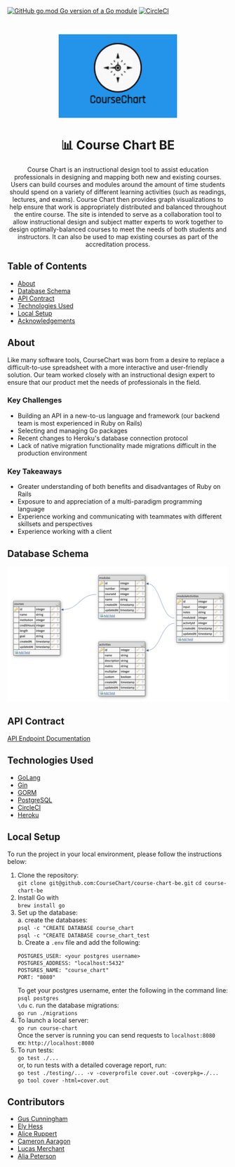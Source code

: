 [![GitHub go.mod Go version of a Go module](https://img.shields.io/github/go-mod/go-version/CourseChart/course-chart-be.svg)](https://github.com/gomods/athens)
[![CircleCI](https://circleci.com/gh/CourseChart/course-chart-be.svg?style=svg)](https://circleci.com/gh/circleci/circleci-docs)

<br />
<p align="center">
  <a href="logo.png">
    <img src="logo.png" alt="Course Chart Logo" width="270" height="190">
  </a>

<h1 align="center">📊 Course Chart BE</h1>
</p>

<p align="center">
  Course Chart is an instructional design tool to assist education professionals in designing and mapping both new and existing courses. Users can build courses and modules around the amount of time students should spend on a variety of different learning activities (such as readings, lectures, and exams). Course Chart then provides graph visualizations to help ensure that work is appropriately distributed and balanced throughout the entire course. The site is intended to serve as a collaboration tool to allow instructional design and subject matter experts to work together to design optimally-balanced courses to meet the needs of both students and instructors. It can also be used to map existing courses as part of the accreditation process.
</p>

## Table of Contents
 - [About](#about)
 - [Database Schema](#database-schema)
 - [API Contract](#api-contract)
 - [Technologies Used](#technologies-used)
 - [Local Setup](#local-setup)
 - [Acknowledgements](#acknowledgements)

## About
  Like many software tools, CourseChart was born from a desire to replace a difficult-to-use spreadsheet with a more interactive and user-friendly solution. Our team worked closely with an instructional design expert to ensure that our product met the needs of professionals in the field.

  ### Key Challenges
  - Building an API in a new-to-us language and framework (our backend team is most experienced in Ruby on Rails)
  - Selecting and managing Go packages
  - Recent changes to Heroku's database connection protocol 
  - Lack of native migration functionality made migrations difficult in the production environment
  ### Key Takeaways
  - Greater understanding of both benefits and disadvantages of Ruby on Rails
  - Exposure to and appreciation of a multi-paradigm programming language
  - Experience working and communicating with teammates with different skillsets and perspectives
  - Experience working with a client 

## Database Schema

![Database Schema](schema.png)

## API Contract

[API Endpoint Documentation](https://documenter.getpostman.com/view/14310262/TzJpgevK)

## Technologies Used

* [GoLang](https://golang.org/)
* [Gin](https://github.com/gin-gonic/gin)
* [GORM](https://gorm.io/)
* [PostgreSQL](https://www.postgresql.org/)
* [CircleCI](https://circleci.com/)
* [Heroku](https://heroku.com)

## Local Setup
  To run the project in your local environment, please follow the instructions below:

  1. Clone the repository:<br>
    `git clone git@github.com:CourseChart/course-chart-be.git`
    `cd course-chart-be`
  2. Install Go with<br>
    `brew install go`
  3. Set up the database:<br>
    a. create the databases:<br>
      `psql -c "CREATE DATABASE course_chart`<br>
      `psql -c "CREATE DATABASE course_chart_test`<br>
    b. Create a `.env` file and add the following:
      ```
      POSTGRES_USER: <your postgres username>
      POSTGRES_ADDRESS: "localhost:5432"
      POSTGRES_NAME: "course_chart"
      PORT: "8080"
      ```
      To get your postgres username, enter the following in the command line:<br>
      `psql postgres`<br>
      `\du`
    c. run the database migrations:<br>
      `go run ./migrations`<br>
  4. To launch a local server:<br>
    `go run course-chart`<br>
    Once the server is running you can send requests to `localhost:8080`<br>
    ex: `http://localhost:8080`
  5. To run tests:<br>
    `go test ./...`<br>
    or, to run tests with a detailed coverage report, run:<br>
    `go test ./testing/... -v -coverprofile cover.out -coverpkg=./...`<br>
    `go tool cover -html=cover.out`<br>

## Contributors
* [Gus Cunningham](https://github.com/cunninghamge)
* [Ely Hess](https://github.com/elyhess) 
* [Alice Ruppert](https://github.com/srslie)  
* [Cameron Aaragon](https://github.com/camaragon)
* [Lucas Merchant](https://github.com/lbmerchant93)
* [Alia Peterson](https://github.com/alia-peterson)
